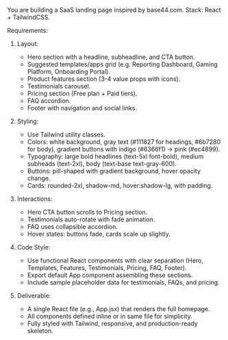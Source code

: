 You are building a SaaS landing page inspired by base44.com.
Stack: React + TailwindCSS.

Requirements:
1. Layout:
   - Hero section with a headline, subheadline, and CTA button.
   - Suggested templates/apps grid (e.g. Reporting Dashboard, Gaming Platform, Onboarding Portal).
   - Product features section (3-4 value props with icons).
   - Testimonials carousel.
   - Pricing section (Free plan + Paid tiers).
   - FAQ accordion.
   - Footer with navigation and social links.

2. Styling:
   - Use Tailwind utility classes.
   - Colors: white background, gray text (#111827 for headings, #6b7280 for body), gradient buttons with indigo (#6366f1) → pink (#ec4899).
   - Typography: large bold headlines (text-5xl font-bold), medium subheads (text-2xl), body (text-base text-gray-600).
   - Buttons: pill-shaped with gradient background, hover opacity change.
   - Cards: rounded-2xl, shadow-md, hover:shadow-lg, with padding.

3. Interactions:
   - Hero CTA button scrolls to Pricing section.
   - Testimonials auto-rotate with fade animation.
   - FAQ uses collapsible accordion.
   - Hover states: buttons fade, cards scale up slightly.

4. Code Style:
   - Use functional React components with clear separation (Hero, Templates, Features, Testimonials, Pricing, FAQ, Footer).
   - Export default App component assembling these sections.
   - Include sample placeholder data for testimonials, FAQs, and pricing.

5. Deliverable:
   - A single React file (e.g., App.jsx) that renders the full homepage.
   - All components defined inline or in same file for simplicity.
   - Fully styled with Tailwind, responsive, and production-ready skeleton.
